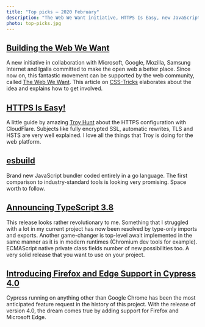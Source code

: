 ```yaml
---
title: "Top picks — 2020 February"
description: "The Web We Want initiative, HTTPS Is Easy, new JavaScript bundler coded entirely in a go language, revolutionary TypeScript 3.8 changes, Firefox and Edge Support in Cypress 4.0 and more…"
photo: top-picks.jpg
---
```


## [Building the Web We Want](https://css-tricks.com/building-the-web-we-want/)

A new initiative in collaboration with Microsoft, Google, Mozilla, Samsung Internet and Igalia committed to make the open web a better place. Since now on, this fantastic movement can be supported by the web community, called [The Web We Want](https://webwewant.fyi). This article on [CSS-Tricks](https://css-tricks.com) elaborates about the idea and explains how to get involved.

## [HTTPS Is Easy!](https://httpsiseasy.com)

A little guide by amazing [Troy Hunt](https://twitter.com/troyhunt) about the HTTPS configuration with CloudFlare. Subjects like fully encrypted SSL, automatic rewrites, TLS and HSTS are very well explained. I love all the things that Troy is doing for the web platform.

## [esbuild](https://github.com/evanw/esbuild/)

Brand new JavaScript bundler coded entirely in a go language. The first comparison to industry-standard tools is looking very promising. Space worth to follow.

## [Announcing TypeScript 3.8](https://devblogs.microsoft.com/typescript/announcing-typescript-3-8/)

This release looks rather revolutionary to me. Something that I struggled with a lot in my current project has now been resolved by type-only imports and exports. Another game-changer is top-level await implemented in the same manner as it is in modern runtimes (Chromium dev tools for example). ECMAScript native private class fields number of new possibilities too. A very solid release that you want to use on your project.

## [Introducing Firefox and Edge Support in Cypress 4.0](https://www.cypress.io/blog/2020/02/06/introducing-firefox-and-edge-support-in-cypress-4-0/)

Cypress running on anything other than Google Chrome has been the most anticipated feature request in the history of this project. With the release of version 4.0, the dream comes true by adding support for Firefox and Microsoft Edge. 
